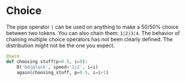 # Choice

The pipe operator `|` can be used on anything to make a 50/50%
choice between two tokens. You can also chain them: `1|2|3|4`.
The behavior of chaining multiple choice operators has not been 
clearly defined. The distribution might not be the one you expect.

```python
@swim
def choosing stuff(p=0.5, i=0):
    D('bd|pluck', speed='1|2', i=i)
    again(choosing_stuff, p=0.5, i=i+1)
```


